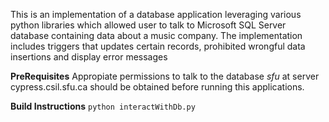 This is an implementation of a database application leveraging various python libraries which allowed user to talk to Microsoft SQL Server database containing data about a music company.
The implementation includes triggers that updates certain records, prohibited wrongful data insertions and display error messages

**PreRequisites**
Appropiate permissions to talk to the database *sfu* at server cypress.csil.sfu.ca should be obtained before running this applications. 

**Build Instructions**
`python interactWithDb.py`
